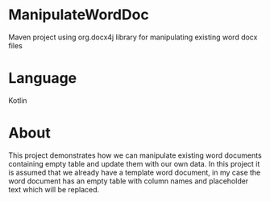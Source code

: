 # ManipulateWordDoc
Maven project using org.docx4j library for manipulating existing word docx files

# Language
Kotlin


# About

This project demonstrates how we can manipulate existing word documents containing empty table
and update them with our own data. 
In this project it is assumed that we already have a template word document, in my case 
the word document has an empty table with column names and placeholder text which will be replaced.
